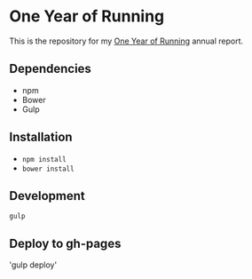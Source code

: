 # One Year of Running

This is the repository for my [One Year of Running](http://gastonfig.com/one-year-of-running/) annual report.

## Dependencies
- npm
- Bower
- Gulp

## Installation
- `npm install`
- `bower install`

## Development
`gulp`

## Deploy to gh-pages
'gulp deploy'

